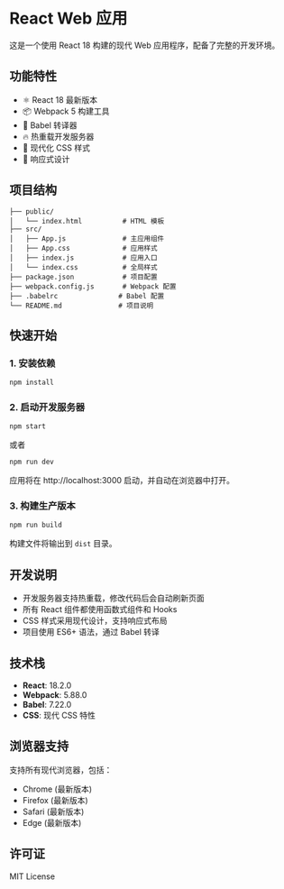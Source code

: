 # React Web 应用

这是一个使用 React 18 构建的现代 Web 应用程序，配备了完整的开发环境。

## 功能特性

- ⚛️ React 18 最新版本
- 📦 Webpack 5 构建工具
- 🔄 Babel 转译器
- 🔥 热重载开发服务器
- 🎨 现代化 CSS 样式
- 📱 响应式设计

## 项目结构

```
├── public/
│   └── index.html          # HTML 模板
├── src/
│   ├── App.js              # 主应用组件
│   ├── App.css             # 应用样式
│   ├── index.js            # 应用入口
│   └── index.css           # 全局样式
├── package.json            # 项目配置
├── webpack.config.js       # Webpack 配置
├── .babelrc               # Babel 配置
└── README.md              # 项目说明
```

## 快速开始

### 1. 安装依赖

```bash
npm install
```

### 2. 启动开发服务器

```bash
npm start
```

或者

```bash
npm run dev
```

应用将在 http://localhost:3000 启动，并自动在浏览器中打开。

### 3. 构建生产版本

```bash
npm run build
```

构建文件将输出到 `dist` 目录。

## 开发说明

- 开发服务器支持热重载，修改代码后会自动刷新页面
- 所有 React 组件都使用函数式组件和 Hooks
- CSS 样式采用现代设计，支持响应式布局
- 项目使用 ES6+ 语法，通过 Babel 转译

## 技术栈

- **React**: 18.2.0
- **Webpack**: 5.88.0
- **Babel**: 7.22.0
- **CSS**: 现代 CSS 特性

## 浏览器支持

支持所有现代浏览器，包括：
- Chrome (最新版本)
- Firefox (最新版本)
- Safari (最新版本)
- Edge (最新版本)

## 许可证

MIT License
